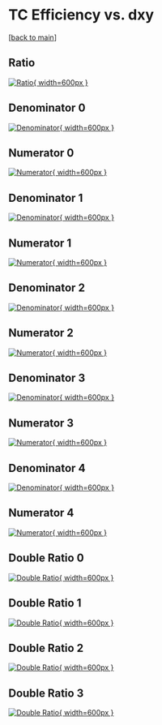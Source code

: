 # TC Efficiency vs. dxy

[[back to main](./)]



## Ratio

[![Ratio](../mtv/var/TC_xtr_211_1_eff_dxy.png){ width=600px }](../mtv/var/TC_xtr_211_1_eff_dxy.pdf)

## Denominator 0

[![Denominator](../mtv/den/TC_xtr_211_1_eff_dxy_den0.png){ width=600px }](../mtv/den/TC_xtr_211_1_eff_dxy_den0.pdf)

## Numerator 0

[![Numerator](../mtv/num/TC_xtr_211_1_eff_dxy_num0.png){ width=600px }](../mtv/num/TC_xtr_211_1_eff_dxy_num0.pdf)

## Denominator 1

[![Denominator](../mtv/den/TC_xtr_211_1_eff_dxy_den1.png){ width=600px }](../mtv/den/TC_xtr_211_1_eff_dxy_den1.pdf)

## Numerator 1

[![Numerator](../mtv/num/TC_xtr_211_1_eff_dxy_num1.png){ width=600px }](../mtv/num/TC_xtr_211_1_eff_dxy_num1.pdf)

## Denominator 2

[![Denominator](../mtv/den/TC_xtr_211_1_eff_dxy_den2.png){ width=600px }](../mtv/den/TC_xtr_211_1_eff_dxy_den2.pdf)

## Numerator 2

[![Numerator](../mtv/num/TC_xtr_211_1_eff_dxy_num2.png){ width=600px }](../mtv/num/TC_xtr_211_1_eff_dxy_num2.pdf)

## Denominator 3

[![Denominator](../mtv/den/TC_xtr_211_1_eff_dxy_den3.png){ width=600px }](../mtv/den/TC_xtr_211_1_eff_dxy_den3.pdf)

## Numerator 3

[![Numerator](../mtv/num/TC_xtr_211_1_eff_dxy_num3.png){ width=600px }](../mtv/num/TC_xtr_211_1_eff_dxy_num3.pdf)

## Denominator 4

[![Denominator](../mtv/den/TC_xtr_211_1_eff_dxy_den4.png){ width=600px }](../mtv/den/TC_xtr_211_1_eff_dxy_den4.pdf)

## Numerator 4

[![Numerator](../mtv/num/TC_xtr_211_1_eff_dxy_num4.png){ width=600px }](../mtv/num/TC_xtr_211_1_eff_dxy_num4.pdf)

## Double Ratio 0

[![Double Ratio](../mtv/ratio/TC_xtr_211_1_eff_dxy_ratio0.png){ width=600px }](../mtv/ratio/TC_xtr_211_1_eff_dxy_ratio0.pdf)

## Double Ratio 1

[![Double Ratio](../mtv/ratio/TC_xtr_211_1_eff_dxy_ratio1.png){ width=600px }](../mtv/ratio/TC_xtr_211_1_eff_dxy_ratio1.pdf)

## Double Ratio 2

[![Double Ratio](../mtv/ratio/TC_xtr_211_1_eff_dxy_ratio2.png){ width=600px }](../mtv/ratio/TC_xtr_211_1_eff_dxy_ratio2.pdf)

## Double Ratio 3

[![Double Ratio](../mtv/ratio/TC_xtr_211_1_eff_dxy_ratio3.png){ width=600px }](../mtv/ratio/TC_xtr_211_1_eff_dxy_ratio3.pdf)

